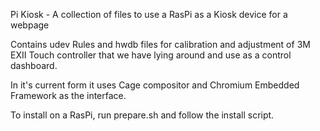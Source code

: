 Pi Kiosk - A collection of files to use a RasPi as a Kiosk device for a webpage

Contains udev Rules and hwdb files for calibration and adjustment of 3M EXII Touch controller that we have lying around and use as a control dashboard.

In it's current form it uses Cage compositor and Chromium Embedded Framework as the interface.

To install on a RasPi, run prepare.sh and follow the install script.
